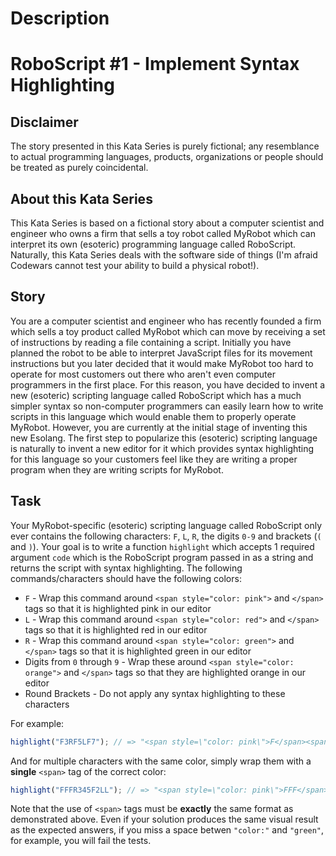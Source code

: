 # Description

# RoboScript #1 - Implement Syntax Highlighting

## Disclaimer

The story presented in this Kata Series is purely fictional; any resemblance to actual programming languages, products, organizations or people should be treated as purely coincidental.

## About this Kata Series

This Kata Series is based on a fictional story about a computer scientist and engineer who owns a firm that sells a toy robot called MyRobot which can interpret its own (esoteric) programming language called RoboScript. Naturally, this Kata Series deals with the software side of things (I'm afraid Codewars cannot test your ability to build a physical robot!).

## Story

You are a computer scientist and engineer who has recently founded a firm which sells a toy product called MyRobot which can move by receiving a set of instructions by reading a file containing a script. Initially you have planned the robot to be able to interpret JavaScript files for its movement instructions but you later decided that it would make MyRobot too hard to operate for most customers out there who aren't even computer programmers in the first place. For this reason, you have decided to invent a new (esoteric) scripting language called RoboScript which has a much simpler syntax so non-computer programmers can easily learn how to write scripts in this language which would enable them to properly operate MyRobot. However, you are currently at the initial stage of inventing this new Esolang. The first step to popularize this (esoteric) scripting language is naturally to invent a new editor for it which provides syntax highlighting for this language so your customers feel like they are writing a proper program when they are writing scripts for MyRobot.

## Task

Your MyRobot-specific (esoteric) scripting language called RoboScript only ever contains the following characters: `F`, `L`, `R`, the digits `0-9` and brackets (`(` and `)`). Your goal is to write a function `highlight` which accepts 1 required argument `code` which is the RoboScript program passed in as a string and returns the script with syntax highlighting. The following commands/characters should have the following colors:

- `F` - Wrap this command around `<span style="color: pink">` and `</span>` tags so that it is highlighted pink in our editor
- `L` - Wrap this command around `<span style="color: red">` and `</span>` tags so that it is highlighted red in our editor
- `R` - Wrap this command around `<span style="color: green">` and `</span>` tags so that it is highlighted green in our editor
- Digits from `0` through `9` - Wrap these around `<span style="color: orange">` and `</span>` tags so that they are highlighted orange in our editor
- Round Brackets - Do not apply any syntax highlighting to these characters

For example:

```javascript
highlight("F3RF5LF7"); // => "<span style=\"color: pink\">F</span><span style=\"color: orange\">3</span><span style=\"color: green\">R</span><span style=\"color: pink\">F</span><span style=\"color: orange\">5</span><span style=\"color: red\">L</span><span style=\"color: pink\">F</span><span style=\"color: orange\">7</span>"
```

And for multiple characters with the same color, simply wrap them with a **single** `<span>` tag of the correct color:

```javascript
highlight("FFFR345F2LL"); // => "<span style=\"color: pink\">FFF</span><span style=\"color: green\">R</span><span style=\"color: orange\">345</span><span style=\"color: pink\">F</span><span style=\"color: orange\">2</span><span style=\"color: red\">LL</span>"
```

Note that the use of `<span>` tags must be **exactly** the same format as demonstrated above. Even if your solution produces the same visual result as the expected answers, if you miss a space betwen `"color:"` and `"green"`, for example, you will fail the tests.
